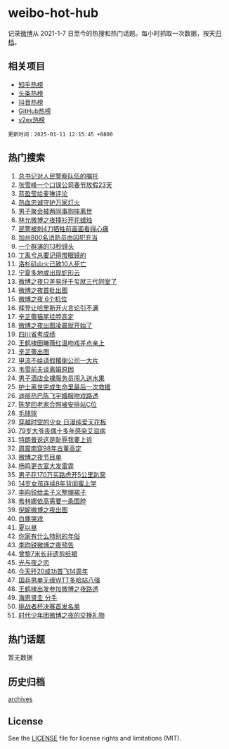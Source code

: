 # weibo-hot-hub

记录[微博](https://www.weibo.com)从 2021-1-7 日至今的热搜和热门话题。每小时抓取一次数据，按天[归档](archives)。

## 相关项目

- [知乎热榜](https://github.com/lonnyzhang423/zhihu-hot-hub)
- [头条热榜](https://github.com/lonnyzhang423/toutiao-hot-hub)
- [抖音热榜](https://github.com/lonnyzhang423/douyin-hot-hub)
- [GitHub热榜](https://github.com/lonnyzhang423/github-hot-hub)
- [v2ex热榜](https://github.com/lonnyzhang423/v2ex-hot-hub)


`更新时间：2025-01-11 12:15:45 +0800`

## 热门搜索

1. [总书记对人民警察队伍的嘱托](https://m.weibo.cn/search?containerid=100103type%3D1%26t%3D10%26q%3D%23%E6%80%BB%E4%B9%A6%E8%AE%B0%E5%AF%B9%E4%BA%BA%E6%B0%91%E8%AD%A6%E5%AF%9F%E9%98%9F%E4%BC%8D%E7%9A%84%E5%98%B1%E6%89%98%23&stream_entry_id=51&isnewpage=1&extparam=seat%3D1%26cate%3D10103%26q%3D%2523%25E6%2580%25BB%25E4%25B9%25A6%25E8%25AE%25B0%25E5%25AF%25B9%25E4%25BA%25BA%25E6%25B0%2591%25E8%25AD%25A6%25E5%25AF%259F%25E9%2598%259F%25E4%25BC%258D%25E7%259A%2584%25E5%2598%25B1%25E6%2589%2598%2523%26pos%3D0%26filter_type%3Drealtimehot%26stream_entry_id%3D51%26dgr%3D0%26c_type%3D51%26display_time%3D1736568944%26pre_seqid%3D1736568944698062875714)
1. [张雪峰一个口误公司春节放假23天](https://m.weibo.cn/search?containerid=100103type%3D1%26t%3D10%26q%3D%23%E5%BC%A0%E9%9B%AA%E5%B3%B0%E4%B8%80%E4%B8%AA%E5%8F%A3%E8%AF%AF%E5%85%AC%E5%8F%B8%E6%98%A5%E8%8A%82%E6%94%BE%E5%81%8723%E5%A4%A9%23&stream_entry_id=31&isnewpage=1&extparam=seat%3D1%26lcate%3D5001%26filter_type%3Drealtimehot%26dgr%3D0%26pos%3D0%26cate%3D5001%26q%3D%2523%25E5%25BC%25A0%25E9%259B%25AA%25E5%25B3%25B0%25E4%25B8%2580%25E4%25B8%25AA%25E5%258F%25A3%25E8%25AF%25AF%25E5%2585%25AC%25E5%258F%25B8%25E6%2598%25A5%25E8%258A%2582%25E6%2594%25BE%25E5%2581%258723%25E5%25A4%25A9%2523%26realpos%3D1%26flag%3D1%26stream_entry_id%3D31%26c_type%3D31%26band_rank%3D1%26display_time%3D1736568944%26pre_seqid%3D1736568944698062875714)
1. [蓝盈莹给麦琳评论](https://m.weibo.cn/search?containerid=100103type%3D1%26t%3D10%26q%3D%23%E8%93%9D%E7%9B%88%E8%8E%B9%E7%BB%99%E9%BA%A6%E7%90%B3%E8%AF%84%E8%AE%BA%23&stream_entry_id=31&isnewpage=1&extparam=seat%3D1%26lcate%3D5001%26filter_type%3Drealtimehot%26dgr%3D0%26pos%3D1%26cate%3D5001%26q%3D%2523%25E8%2593%259D%25E7%259B%2588%25E8%258E%25B9%25E7%25BB%2599%25E9%25BA%25A6%25E7%2590%25B3%25E8%25AF%2584%25E8%25AE%25BA%2523%26realpos%3D2%26flag%3D1%26stream_entry_id%3D31%26c_type%3D31%26band_rank%3D2%26display_time%3D1736568944%26pre_seqid%3D1736568944698062875714)
1. [热血忠诚守护万家灯火](https://m.weibo.cn/search?containerid=100103type%3D1%26t%3D10%26q%3D%23%E7%83%AD%E8%A1%80%E5%BF%A0%E8%AF%9A%E5%AE%88%E6%8A%A4%E4%B8%87%E5%AE%B6%E7%81%AF%E7%81%AB%23&stream_entry_id=31&isnewpage=1&extparam=seat%3D1%26lcate%3D5001%26filter_type%3Drealtimehot%26dgr%3D0%26pos%3D2%26cate%3D5001%26q%3D%2523%25E7%2583%25AD%25E8%25A1%2580%25E5%25BF%25A0%25E8%25AF%259A%25E5%25AE%2588%25E6%258A%25A4%25E4%25B8%2587%25E5%25AE%25B6%25E7%2581%25AF%25E7%2581%25AB%2523%26realpos%3D3%26flag%3D0%26stream_entry_id%3D31%26c_type%3D31%26band_rank%3D3%26display_time%3D1736568944%26pre_seqid%3D1736568944698062875714)
1. [男子聚会被两同事抱摔离世](https://m.weibo.cn/search?containerid=100103type%3D1%26t%3D10%26q%3D%23%E7%94%B7%E5%AD%90%E8%81%9A%E4%BC%9A%E8%A2%AB%E4%B8%A4%E5%90%8C%E4%BA%8B%E6%8A%B1%E6%91%94%E7%A6%BB%E4%B8%96%23&stream_entry_id=31&isnewpage=1&extparam=seat%3D1%26lcate%3D5001%26filter_type%3Drealtimehot%26dgr%3D0%26pos%3D3%26cate%3D5001%26q%3D%2523%25E7%2594%25B7%25E5%25AD%2590%25E8%2581%259A%25E4%25BC%259A%25E8%25A2%25AB%25E4%25B8%25A4%25E5%2590%258C%25E4%25BA%258B%25E6%258A%25B1%25E6%2591%2594%25E7%25A6%25BB%25E4%25B8%2596%2523%26realpos%3D4%26flag%3D2%26stream_entry_id%3D31%26c_type%3D31%26band_rank%3D4%26display_time%3D1736568944%26pre_seqid%3D1736568944698062875714)
1. [林允微博之夜撞衫开花蜡烛](https://m.weibo.cn/search?containerid=100103type%3D1%26t%3D10%26q%3D%23%E6%9E%97%E5%85%81%E5%BE%AE%E5%8D%9A%E4%B9%8B%E5%A4%9C%E6%92%9E%E8%A1%AB%E5%BC%80%E8%8A%B1%E8%9C%A1%E7%83%9B%23&stream_entry_id=31&isnewpage=1&extparam=seat%3D1%26lcate%3D5001%26filter_type%3Drealtimehot%26dgr%3D0%26pos%3D4%26cate%3D5001%26q%3D%2523%25E6%259E%2597%25E5%2585%2581%25E5%25BE%25AE%25E5%258D%259A%25E4%25B9%258B%25E5%25A4%259C%25E6%2592%259E%25E8%25A1%25AB%25E5%25BC%2580%25E8%258A%25B1%25E8%259C%25A1%25E7%2583%259B%2523%26realpos%3D5%26flag%3D1%26stream_entry_id%3D31%26c_type%3D31%26band_rank%3D5%26display_time%3D1736568944%26pre_seqid%3D1736568944698062875714)
1. [民警被刺4刀牺牲前画面看得心痛](https://m.weibo.cn/search?containerid=100103type%3D1%26t%3D10%26q%3D%23%E6%B0%91%E8%AD%A6%E8%A2%AB%E5%88%BA4%E5%88%80%E7%89%BA%E7%89%B2%E5%89%8D%E7%94%BB%E9%9D%A2%E7%9C%8B%E5%BE%97%E5%BF%83%E7%97%9B%23&stream_entry_id=31&isnewpage=1&extparam=seat%3D1%26lcate%3D5001%26filter_type%3Drealtimehot%26dgr%3D0%26pos%3D5%26cate%3D5001%26q%3D%2523%25E6%25B0%2591%25E8%25AD%25A6%25E8%25A2%25AB%25E5%2588%25BA4%25E5%2588%2580%25E7%2589%25BA%25E7%2589%25B2%25E5%2589%258D%25E7%2594%25BB%25E9%259D%25A2%25E7%259C%258B%25E5%25BE%2597%25E5%25BF%2583%25E7%2597%259B%2523%26realpos%3D6%26flag%3D1%26stream_entry_id%3D31%26c_type%3D31%26band_rank%3D6%26display_time%3D1736568944%26pre_seqid%3D1736568944698062875714)
1. [加州800名消防员由囚犯充当](https://m.weibo.cn/search?containerid=100103type%3D1%26t%3D10%26q%3D%23%E5%8A%A0%E5%B7%9E800%E5%90%8D%E6%B6%88%E9%98%B2%E5%91%98%E7%94%B1%E5%9B%9A%E7%8A%AF%E5%85%85%E5%BD%93%23&stream_entry_id=31&isnewpage=1&extparam=seat%3D1%26lcate%3D5001%26filter_type%3Drealtimehot%26dgr%3D0%26pos%3D6%26cate%3D5001%26q%3D%2523%25E5%258A%25A0%25E5%25B7%259E800%25E5%2590%258D%25E6%25B6%2588%25E9%2598%25B2%25E5%2591%2598%25E7%2594%25B1%25E5%259B%259A%25E7%258A%25AF%25E5%2585%2585%25E5%25BD%2593%2523%26realpos%3D7%26flag%3D0%26stream_entry_id%3D31%26c_type%3D31%26band_rank%3D7%26display_time%3D1736568944%26pre_seqid%3D1736568944698062875714)
1. [一个群演的13秒镜头](https://m.weibo.cn/search?containerid=100103type%3D1%26t%3D10%26q%3D%E4%B8%80%E4%B8%AA%E7%BE%A4%E6%BC%94%E7%9A%8413%E7%A7%92%E9%95%9C%E5%A4%B4&stream_entry_id=31&isnewpage=1&extparam=seat%3D1%26lcate%3D5001%26filter_type%3Drealtimehot%26dgr%3D0%26pos%3D7%26cate%3D5001%26q%3D%25E4%25B8%2580%25E4%25B8%25AA%25E7%25BE%25A4%25E6%25BC%2594%25E7%259A%258413%25E7%25A7%2592%25E9%2595%259C%25E5%25A4%25B4%26realpos%3D8%26flag%3D1%26stream_entry_id%3D31%26c_type%3D31%26band_rank%3D8%26display_time%3D1736568944%26pre_seqid%3D1736568944698062875714)
1. [丁禹兮总要记得带眼镜的](https://m.weibo.cn/search?containerid=100103type%3D1%26t%3D10%26q%3D%23%E4%B8%81%E7%A6%B9%E5%85%AE%E6%80%BB%E8%A6%81%E8%AE%B0%E5%BE%97%E5%B8%A6%E7%9C%BC%E9%95%9C%E7%9A%84%23&stream_entry_id=31&isnewpage=1&extparam=seat%3D1%26lcate%3D5001%26filter_type%3Drealtimehot%26dgr%3D0%26pos%3D8%26cate%3D5001%26q%3D%2523%25E4%25B8%2581%25E7%25A6%25B9%25E5%2585%25AE%25E6%2580%25BB%25E8%25A6%2581%25E8%25AE%25B0%25E5%25BE%2597%25E5%25B8%25A6%25E7%259C%25BC%25E9%2595%259C%25E7%259A%2584%2523%26realpos%3D9%26flag%3D0%26stream_entry_id%3D31%26c_type%3D31%26band_rank%3D9%26display_time%3D1736568944%26pre_seqid%3D1736568944698062875714)
1. [洛杉矶山火已致10人死亡](https://m.weibo.cn/search?containerid=100103type%3D1%26t%3D10%26q%3D%23%E6%B4%9B%E6%9D%89%E7%9F%B6%E5%B1%B1%E7%81%AB%E5%B7%B2%E8%87%B410%E4%BA%BA%E6%AD%BB%E4%BA%A1%23&stream_entry_id=31&isnewpage=1&extparam=seat%3D1%26lcate%3D5001%26filter_type%3Drealtimehot%26dgr%3D0%26pos%3D9%26cate%3D5001%26q%3D%2523%25E6%25B4%259B%25E6%259D%2589%25E7%259F%25B6%25E5%25B1%25B1%25E7%2581%25AB%25E5%25B7%25B2%25E8%2587%25B410%25E4%25BA%25BA%25E6%25AD%25BB%25E4%25BA%25A1%2523%26realpos%3D10%26flag%3D1%26stream_entry_id%3D31%26c_type%3D31%26band_rank%3D10%26display_time%3D1736568944%26pre_seqid%3D1736568944698062875714)
1. [宁夏多地或出现蛇形云](https://m.weibo.cn/search?containerid=100103type%3D1%26t%3D10%26q%3D%23%E5%AE%81%E5%A4%8F%E5%A4%9A%E5%9C%B0%E6%88%96%E5%87%BA%E7%8E%B0%E8%9B%87%E5%BD%A2%E4%BA%91%23&stream_entry_id=31&isnewpage=1&extparam=seat%3D1%26lcate%3D5001%26filter_type%3Drealtimehot%26dgr%3D0%26pos%3D10%26cate%3D5001%26q%3D%2523%25E5%25AE%2581%25E5%25A4%258F%25E5%25A4%259A%25E5%259C%25B0%25E6%2588%2596%25E5%2587%25BA%25E7%258E%25B0%25E8%259B%2587%25E5%25BD%25A2%25E4%25BA%2591%2523%26realpos%3D11%26flag%3D0%26stream_entry_id%3D31%26c_type%3D31%26band_rank%3D11%26display_time%3D1736568944%26pre_seqid%3D1736568944698062875714)
1. [微博之夜只差易烊千玺就三代同堂了](https://m.weibo.cn/search?containerid=100103type%3D1%26t%3D10%26q%3D%23%E5%BE%AE%E5%8D%9A%E4%B9%8B%E5%A4%9C%E5%8F%AA%E5%B7%AE%E6%98%93%E7%83%8A%E5%8D%83%E7%8E%BA%E5%B0%B1%E4%B8%89%E4%BB%A3%E5%90%8C%E5%A0%82%E4%BA%86%23&stream_entry_id=31&isnewpage=1&extparam=seat%3D1%26lcate%3D5001%26filter_type%3Drealtimehot%26dgr%3D0%26pos%3D11%26cate%3D5001%26q%3D%2523%25E5%25BE%25AE%25E5%258D%259A%25E4%25B9%258B%25E5%25A4%259C%25E5%258F%25AA%25E5%25B7%25AE%25E6%2598%2593%25E7%2583%258A%25E5%258D%2583%25E7%258E%25BA%25E5%25B0%25B1%25E4%25B8%2589%25E4%25BB%25A3%25E5%2590%258C%25E5%25A0%2582%25E4%25BA%2586%2523%26realpos%3D12%26flag%3D0%26stream_entry_id%3D31%26c_type%3D31%26band_rank%3D12%26display_time%3D1736568944%26pre_seqid%3D1736568944698062875714)
1. [微博之夜首批出图](https://m.weibo.cn/search?containerid=100103type%3D1%26t%3D10%26q%3D%23%E5%BE%AE%E5%8D%9A%E4%B9%8B%E5%A4%9C%E9%A6%96%E6%89%B9%E5%87%BA%E5%9B%BE%23&stream_entry_id=31&isnewpage=1&extparam=seat%3D1%26lcate%3D5001%26filter_type%3Drealtimehot%26dgr%3D0%26pos%3D12%26cate%3D5001%26q%3D%2523%25E5%25BE%25AE%25E5%258D%259A%25E4%25B9%258B%25E5%25A4%259C%25E9%25A6%2596%25E6%2589%25B9%25E5%2587%25BA%25E5%259B%25BE%2523%26realpos%3D13%26flag%3D1%26stream_entry_id%3D31%26c_type%3D31%26band_rank%3D13%26display_time%3D1736568944%26pre_seqid%3D1736568944698062875714)
1. [微博之夜 6个机位](https://m.weibo.cn/search?containerid=100103type%3D1%26t%3D10%26q%3D%E5%BE%AE%E5%8D%9A%E4%B9%8B%E5%A4%9C+6%E4%B8%AA%E6%9C%BA%E4%BD%8D&stream_entry_id=31&isnewpage=1&extparam=seat%3D1%26lcate%3D5001%26filter_type%3Drealtimehot%26dgr%3D0%26pos%3D13%26cate%3D5001%26q%3D%25E5%25BE%25AE%25E5%258D%259A%25E4%25B9%258B%25E5%25A4%259C%25206%25E4%25B8%25AA%25E6%259C%25BA%25E4%25BD%258D%26realpos%3D14%26flag%3D1%26stream_entry_id%3D31%26c_type%3D31%26band_rank%3D14%26display_time%3D1736568944%26pre_seqid%3D1736568944698062875714)
1. [拜登让哈里斯开火言论引不满](https://m.weibo.cn/search?containerid=100103type%3D1%26t%3D10%26q%3D%23%E6%8B%9C%E7%99%BB%E8%AE%A9%E5%93%88%E9%87%8C%E6%96%AF%E5%BC%80%E7%81%AB%E8%A8%80%E8%AE%BA%E5%BC%95%E4%B8%8D%E6%BB%A1%23&stream_entry_id=31&isnewpage=1&extparam=seat%3D1%26lcate%3D5001%26filter_type%3Drealtimehot%26dgr%3D0%26pos%3D14%26cate%3D5001%26q%3D%2523%25E6%258B%259C%25E7%2599%25BB%25E8%25AE%25A9%25E5%2593%2588%25E9%2587%258C%25E6%2596%25AF%25E5%25BC%2580%25E7%2581%25AB%25E8%25A8%2580%25E8%25AE%25BA%25E5%25BC%2595%25E4%25B8%258D%25E6%25BB%25A1%2523%26realpos%3D15%26flag%3D1%26stream_entry_id%3D31%26c_type%3D31%26band_rank%3D15%26display_time%3D1736568944%26pre_seqid%3D1736568944698062875714)
1. [辛芷蕾猫尾挂脖高定](https://m.weibo.cn/search?containerid=100103type%3D1%26t%3D10%26q%3D%23%E8%BE%9B%E8%8A%B7%E8%95%BE%E7%8C%AB%E5%B0%BE%E6%8C%82%E8%84%96%E9%AB%98%E5%AE%9A%23&stream_entry_id=31&isnewpage=1&extparam=seat%3D1%26lcate%3D5001%26filter_type%3Drealtimehot%26dgr%3D0%26pos%3D15%26cate%3D5001%26q%3D%2523%25E8%25BE%259B%25E8%258A%25B7%25E8%2595%25BE%25E7%258C%25AB%25E5%25B0%25BE%25E6%258C%2582%25E8%2584%2596%25E9%25AB%2598%25E5%25AE%259A%2523%26realpos%3D16%26flag%3D1%26stream_entry_id%3D31%26c_type%3D31%26band_rank%3D16%26display_time%3D1736568944%26pre_seqid%3D1736568944698062875714)
1. [微博之夜出图凌晨就开始了](https://m.weibo.cn/search?containerid=100103type%3D1%26t%3D10%26q%3D%23%E5%BE%AE%E5%8D%9A%E4%B9%8B%E5%A4%9C%E5%87%BA%E5%9B%BE%E5%87%8C%E6%99%A8%E5%B0%B1%E5%BC%80%E5%A7%8B%E4%BA%86%23&stream_entry_id=31&isnewpage=1&extparam=seat%3D1%26lcate%3D5001%26filter_type%3Drealtimehot%26dgr%3D0%26pos%3D16%26cate%3D5001%26q%3D%2523%25E5%25BE%25AE%25E5%258D%259A%25E4%25B9%258B%25E5%25A4%259C%25E5%2587%25BA%25E5%259B%25BE%25E5%2587%258C%25E6%2599%25A8%25E5%25B0%25B1%25E5%25BC%2580%25E5%25A7%258B%25E4%25BA%2586%2523%26realpos%3D17%26flag%3D0%26stream_entry_id%3D31%26c_type%3D31%26band_rank%3D17%26display_time%3D1736568944%26pre_seqid%3D1736568944698062875714)
1. [四川省考成绩](https://m.weibo.cn/search?containerid=100103type%3D1%26t%3D10%26q%3D%23%E5%9B%9B%E5%B7%9D%E7%9C%81%E8%80%83%E6%88%90%E7%BB%A9%23&stream_entry_id=31&isnewpage=1&extparam=seat%3D1%26lcate%3D5001%26filter_type%3Drealtimehot%26dgr%3D0%26pos%3D17%26cate%3D5001%26q%3D%2523%25E5%259B%259B%25E5%25B7%259D%25E7%259C%2581%25E8%2580%2583%25E6%2588%2590%25E7%25BB%25A9%2523%26realpos%3D18%26flag%3D0%26stream_entry_id%3D31%26c_type%3D31%26band_rank%3D18%26display_time%3D1736568944%26pre_seqid%3D1736568944698062875714)
1. [王鹤棣田曦薇红温吻戏差点亲上](https://m.weibo.cn/search?containerid=100103type%3D1%26t%3D10%26q%3D%E7%8E%8B%E9%B9%A4%E6%A3%A3%E7%94%B0%E6%9B%A6%E8%96%87%E7%BA%A2%E6%B8%A9%E5%90%BB%E6%88%8F%E5%B7%AE%E7%82%B9%E4%BA%B2%E4%B8%8A&stream_entry_id=31&isnewpage=1&extparam=seat%3D1%26lcate%3D5001%26filter_type%3Drealtimehot%26dgr%3D0%26pos%3D18%26cate%3D5001%26q%3D%25E7%258E%258B%25E9%25B9%25A4%25E6%25A3%25A3%25E7%2594%25B0%25E6%259B%25A6%25E8%2596%2587%25E7%25BA%25A2%25E6%25B8%25A9%25E5%2590%25BB%25E6%2588%258F%25E5%25B7%25AE%25E7%2582%25B9%25E4%25BA%25B2%25E4%25B8%258A%26realpos%3D19%26flag%3D1%26stream_entry_id%3D31%26c_type%3D31%26band_rank%3D19%26display_time%3D1736568944%26pre_seqid%3D1736568944698062875714)
1. [辛芷蕾出图](https://m.weibo.cn/search?containerid=100103type%3D1%26t%3D10%26q%3D%23%E8%BE%9B%E8%8A%B7%E8%95%BE%E5%87%BA%E5%9B%BE%23&stream_entry_id=31&isnewpage=1&extparam=seat%3D1%26lcate%3D5001%26filter_type%3Drealtimehot%26dgr%3D0%26pos%3D19%26cate%3D5001%26q%3D%2523%25E8%25BE%259B%25E8%258A%25B7%25E8%2595%25BE%25E5%2587%25BA%25E5%259B%25BE%2523%26realpos%3D20%26flag%3D1%26stream_entry_id%3D31%26c_type%3D31%26band_rank%3D20%26display_time%3D1736568944%26pre_seqid%3D1736568944698062875714)
1. [甲流不给请假撂倒公司一大片](https://m.weibo.cn/search?containerid=100103type%3D1%26t%3D10%26q%3D%23%E7%94%B2%E6%B5%81%E4%B8%8D%E7%BB%99%E8%AF%B7%E5%81%87%E6%92%82%E5%80%92%E5%85%AC%E5%8F%B8%E4%B8%80%E5%A4%A7%E7%89%87%23&stream_entry_id=31&isnewpage=1&extparam=seat%3D1%26lcate%3D5001%26filter_type%3Drealtimehot%26dgr%3D0%26pos%3D20%26cate%3D5001%26q%3D%2523%25E7%2594%25B2%25E6%25B5%2581%25E4%25B8%258D%25E7%25BB%2599%25E8%25AF%25B7%25E5%2581%2587%25E6%2592%2582%25E5%2580%2592%25E5%2585%25AC%25E5%258F%25B8%25E4%25B8%2580%25E5%25A4%25A7%25E7%2589%2587%2523%26realpos%3D21%26flag%3D1%26stream_entry_id%3D31%26c_type%3D31%26band_rank%3D21%26display_time%3D1736568944%26pre_seqid%3D1736568944698062875714)
1. [韦雪前夫谈离婚原因](https://m.weibo.cn/search?containerid=100103type%3D1%26t%3D10%26q%3D%23%E9%9F%A6%E9%9B%AA%E5%89%8D%E5%A4%AB%E8%B0%88%E7%A6%BB%E5%A9%9A%E5%8E%9F%E5%9B%A0%23&stream_entry_id=31&isnewpage=1&extparam=seat%3D1%26lcate%3D5001%26filter_type%3Drealtimehot%26dgr%3D0%26pos%3D21%26cate%3D5001%26q%3D%2523%25E9%259F%25A6%25E9%259B%25AA%25E5%2589%258D%25E5%25A4%25AB%25E8%25B0%2588%25E7%25A6%25BB%25E5%25A9%259A%25E5%258E%259F%25E5%259B%25A0%2523%26realpos%3D22%26flag%3D1%26stream_entry_id%3D31%26c_type%3D31%26band_rank%3D22%26display_time%3D1736568944%26pre_seqid%3D1736568944698062875714)
1. [男子酒店全裸服务员闯入送水果](https://m.weibo.cn/search?containerid=100103type%3D1%26t%3D10%26q%3D%23%E7%94%B7%E5%AD%90%E9%85%92%E5%BA%97%E5%85%A8%E8%A3%B8%E6%9C%8D%E5%8A%A1%E5%91%98%E9%97%AF%E5%85%A5%E9%80%81%E6%B0%B4%E6%9E%9C%23&stream_entry_id=31&isnewpage=1&extparam=seat%3D1%26lcate%3D5001%26filter_type%3Drealtimehot%26dgr%3D0%26pos%3D22%26cate%3D5001%26q%3D%2523%25E7%2594%25B7%25E5%25AD%2590%25E9%2585%2592%25E5%25BA%2597%25E5%2585%25A8%25E8%25A3%25B8%25E6%259C%258D%25E5%258A%25A1%25E5%2591%2598%25E9%2597%25AF%25E5%2585%25A5%25E9%2580%2581%25E6%25B0%25B4%25E6%259E%259C%2523%26realpos%3D23%26flag%3D0%26stream_entry_id%3D31%26c_type%3D31%26band_rank%3D23%26display_time%3D1736568944%26pre_seqid%3D1736568944698062875714)
1. [护士离世完成生命里最后一次救援](https://m.weibo.cn/search?containerid=100103type%3D1%26t%3D10%26q%3D%23%E6%8A%A4%E5%A3%AB%E7%A6%BB%E4%B8%96%E5%AE%8C%E6%88%90%E7%94%9F%E5%91%BD%E9%87%8C%E6%9C%80%E5%90%8E%E4%B8%80%E6%AC%A1%E6%95%91%E6%8F%B4%23&stream_entry_id=31&isnewpage=1&extparam=seat%3D1%26lcate%3D5001%26filter_type%3Drealtimehot%26dgr%3D0%26pos%3D23%26cate%3D5001%26q%3D%2523%25E6%258A%25A4%25E5%25A3%25AB%25E7%25A6%25BB%25E4%25B8%2596%25E5%25AE%258C%25E6%2588%2590%25E7%2594%259F%25E5%2591%25BD%25E9%2587%258C%25E6%259C%2580%25E5%2590%258E%25E4%25B8%2580%25E6%25AC%25A1%25E6%2595%2591%25E6%258F%25B4%2523%26realpos%3D24%26flag%3D1%26stream_entry_id%3D31%26c_type%3D31%26band_rank%3D24%26display_time%3D1736568944%26pre_seqid%3D1736568944698062875714)
1. [迪丽热巴陈飞宇婚服吻戏路透](https://m.weibo.cn/search?containerid=100103type%3D1%26t%3D10%26q%3D%23%E8%BF%AA%E4%B8%BD%E7%83%AD%E5%B7%B4%E9%99%88%E9%A3%9E%E5%AE%87%E5%A9%9A%E6%9C%8D%E5%90%BB%E6%88%8F%E8%B7%AF%E9%80%8F%23&stream_entry_id=31&isnewpage=1&extparam=seat%3D1%26lcate%3D5001%26filter_type%3Drealtimehot%26dgr%3D0%26pos%3D24%26cate%3D5001%26q%3D%2523%25E8%25BF%25AA%25E4%25B8%25BD%25E7%2583%25AD%25E5%25B7%25B4%25E9%2599%2588%25E9%25A3%259E%25E5%25AE%2587%25E5%25A9%259A%25E6%259C%258D%25E5%2590%25BB%25E6%2588%258F%25E8%25B7%25AF%25E9%2580%258F%2523%26realpos%3D25%26flag%3D0%26stream_entry_id%3D31%26c_type%3D31%26band_rank%3D25%26display_time%3D1736568944%26pre_seqid%3D1736568944698062875714)
1. [陈梦回老家合照被安排站C位](https://m.weibo.cn/search?containerid=100103type%3D1%26t%3D10%26q%3D%23%E9%99%88%E6%A2%A6%E5%9B%9E%E8%80%81%E5%AE%B6%E5%90%88%E7%85%A7%E8%A2%AB%E5%AE%89%E6%8E%92%E7%AB%99C%E4%BD%8D%23&stream_entry_id=31&isnewpage=1&extparam=seat%3D1%26lcate%3D5001%26filter_type%3Drealtimehot%26dgr%3D0%26pos%3D25%26cate%3D5001%26q%3D%2523%25E9%2599%2588%25E6%25A2%25A6%25E5%259B%259E%25E8%2580%2581%25E5%25AE%25B6%25E5%2590%2588%25E7%2585%25A7%25E8%25A2%25AB%25E5%25AE%2589%25E6%258E%2592%25E7%25AB%2599C%25E4%25BD%258D%2523%26realpos%3D26%26flag%3D1%26stream_entry_id%3D31%26c_type%3D31%26band_rank%3D26%26display_time%3D1736568944%26pre_seqid%3D1736568944698062875714)
1. [毛球球](https://m.weibo.cn/search?containerid=100103type%3D1%26t%3D10%26q%3D%E6%AF%9B%E7%90%83%E7%90%83&stream_entry_id=31&isnewpage=1&extparam=seat%3D1%26lcate%3D5001%26filter_type%3Drealtimehot%26dgr%3D0%26pos%3D26%26cate%3D5001%26q%3D%25E6%25AF%259B%25E7%2590%2583%25E7%2590%2583%26realpos%3D27%26flag%3D1%26stream_entry_id%3D31%26c_type%3D31%26band_rank%3D27%26display_time%3D1736568944%26pre_seqid%3D1736568944698062875714)
1. [穿越时空的少女 日漫纯爱天花板](https://m.weibo.cn/search?containerid=100103type%3D1%26t%3D10%26q%3D%E7%A9%BF%E8%B6%8A%E6%97%B6%E7%A9%BA%E7%9A%84%E5%B0%91%E5%A5%B3+%E6%97%A5%E6%BC%AB%E7%BA%AF%E7%88%B1%E5%A4%A9%E8%8A%B1%E6%9D%BF&stream_entry_id=31&isnewpage=1&extparam=seat%3D1%26lcate%3D5001%26filter_type%3Drealtimehot%26dgr%3D0%26pos%3D27%26cate%3D5001%26q%3D%25E7%25A9%25BF%25E8%25B6%258A%25E6%2597%25B6%25E7%25A9%25BA%25E7%259A%2584%25E5%25B0%2591%25E5%25A5%25B3%2520%25E6%2597%25A5%25E6%25BC%25AB%25E7%25BA%25AF%25E7%2588%25B1%25E5%25A4%25A9%25E8%258A%25B1%25E6%259D%25BF%26realpos%3D28%26flag%3D1%26stream_entry_id%3D31%26c_type%3D31%26band_rank%3D28%26display_time%3D1736568944%26pre_seqid%3D1736568944698062875714)
1. [79岁大爷丧偶十多年感染艾滋病](https://m.weibo.cn/search?containerid=100103type%3D1%26t%3D10%26q%3D%2379%E5%B2%81%E5%A4%A7%E7%88%B7%E4%B8%A7%E5%81%B6%E5%8D%81%E5%A4%9A%E5%B9%B4%E6%84%9F%E6%9F%93%E8%89%BE%E6%BB%8B%E7%97%85%23&stream_entry_id=31&isnewpage=1&extparam=seat%3D1%26lcate%3D5001%26filter_type%3Drealtimehot%26dgr%3D0%26pos%3D28%26cate%3D5001%26q%3D%252379%25E5%25B2%2581%25E5%25A4%25A7%25E7%2588%25B7%25E4%25B8%25A7%25E5%2581%25B6%25E5%258D%2581%25E5%25A4%259A%25E5%25B9%25B4%25E6%2584%259F%25E6%259F%2593%25E8%2589%25BE%25E6%25BB%258B%25E7%2597%2585%2523%26realpos%3D29%26flag%3D0%26stream_entry_id%3D31%26c_type%3D31%26band_rank%3D29%26display_time%3D1736568944%26pre_seqid%3D1736568944698062875714)
1. [特朗普说这是耻辱我要上诉](https://m.weibo.cn/search?containerid=100103type%3D1%26t%3D10%26q%3D%23%E7%89%B9%E6%9C%97%E6%99%AE%E8%AF%B4%E8%BF%99%E6%98%AF%E8%80%BB%E8%BE%B1%E6%88%91%E8%A6%81%E4%B8%8A%E8%AF%89%23&stream_entry_id=31&isnewpage=1&extparam=seat%3D1%26lcate%3D5001%26filter_type%3Drealtimehot%26dgr%3D0%26pos%3D29%26cate%3D5001%26q%3D%2523%25E7%2589%25B9%25E6%259C%2597%25E6%2599%25AE%25E8%25AF%25B4%25E8%25BF%2599%25E6%2598%25AF%25E8%2580%25BB%25E8%25BE%25B1%25E6%2588%2591%25E8%25A6%2581%25E4%25B8%258A%25E8%25AF%2589%2523%26realpos%3D30%26flag%3D0%26stream_entry_id%3D31%26c_type%3D31%26band_rank%3D30%26display_time%3D1736568944%26pre_seqid%3D1736568944698062875714)
1. [周震南穿98年古董高定](https://m.weibo.cn/search?containerid=100103type%3D1%26t%3D10%26q%3D%23%E5%91%A8%E9%9C%87%E5%8D%97%E7%A9%BF98%E5%B9%B4%E5%8F%A4%E8%91%A3%E9%AB%98%E5%AE%9A%23&stream_entry_id=31&isnewpage=1&extparam=seat%3D1%26lcate%3D5001%26filter_type%3Drealtimehot%26dgr%3D0%26pos%3D30%26cate%3D5001%26q%3D%2523%25E5%2591%25A8%25E9%259C%2587%25E5%258D%2597%25E7%25A9%25BF98%25E5%25B9%25B4%25E5%258F%25A4%25E8%2591%25A3%25E9%25AB%2598%25E5%25AE%259A%2523%26realpos%3D31%26flag%3D1%26stream_entry_id%3D31%26c_type%3D31%26band_rank%3D31%26display_time%3D1736568944%26pre_seqid%3D1736568944698062875714)
1. [微博之夜节目单](https://m.weibo.cn/search?containerid=100103type%3D1%26t%3D10%26q%3D%23%E5%BE%AE%E5%8D%9A%E4%B9%8B%E5%A4%9C%E8%8A%82%E7%9B%AE%E5%8D%95%23&stream_entry_id=31&isnewpage=1&extparam=seat%3D1%26lcate%3D5001%26filter_type%3Drealtimehot%26dgr%3D0%26pos%3D31%26cate%3D5001%26q%3D%2523%25E5%25BE%25AE%25E5%258D%259A%25E4%25B9%258B%25E5%25A4%259C%25E8%258A%2582%25E7%259B%25AE%25E5%258D%2595%2523%26realpos%3D32%26flag%3D0%26stream_entry_id%3D31%26c_type%3D31%26band_rank%3D32%26display_time%3D1736568944%26pre_seqid%3D1736568944698062875714)
1. [杨鸣更衣室大发雷霆](https://m.weibo.cn/search?containerid=100103type%3D1%26t%3D10%26q%3D%23%E6%9D%A8%E9%B8%A3%E6%9B%B4%E8%A1%A3%E5%AE%A4%E5%A4%A7%E5%8F%91%E9%9B%B7%E9%9C%86%23&stream_entry_id=31&isnewpage=1&extparam=seat%3D1%26lcate%3D5001%26filter_type%3Drealtimehot%26dgr%3D0%26pos%3D32%26cate%3D5001%26q%3D%2523%25E6%259D%25A8%25E9%25B8%25A3%25E6%259B%25B4%25E8%25A1%25A3%25E5%25AE%25A4%25E5%25A4%25A7%25E5%258F%2591%25E9%259B%25B7%25E9%259C%2586%2523%26realpos%3D33%26flag%3D0%26stream_entry_id%3D31%26c_type%3D31%26band_rank%3D33%26display_time%3D1736568944%26pre_seqid%3D1736568944698062875714)
1. [男子花170万买路虎开5公里趴窝](https://m.weibo.cn/search?containerid=100103type%3D1%26t%3D10%26q%3D%23%E7%94%B7%E5%AD%90%E8%8A%B1170%E4%B8%87%E4%B9%B0%E8%B7%AF%E8%99%8E%E5%BC%805%E5%85%AC%E9%87%8C%E8%B6%B4%E7%AA%9D%23&stream_entry_id=31&isnewpage=1&extparam=seat%3D1%26lcate%3D5001%26filter_type%3Drealtimehot%26dgr%3D0%26pos%3D33%26cate%3D5001%26q%3D%2523%25E7%2594%25B7%25E5%25AD%2590%25E8%258A%25B1170%25E4%25B8%2587%25E4%25B9%25B0%25E8%25B7%25AF%25E8%2599%258E%25E5%25BC%25805%25E5%2585%25AC%25E9%2587%258C%25E8%25B6%25B4%25E7%25AA%259D%2523%26realpos%3D34%26flag%3D1%26stream_entry_id%3D31%26c_type%3D31%26band_rank%3D34%26display_time%3D1736568944%26pre_seqid%3D1736568944698062875714)
1. [14岁女孩连续8年背闺蜜上学](https://m.weibo.cn/search?containerid=100103type%3D1%26t%3D10%26q%3D%2314%E5%B2%81%E5%A5%B3%E5%AD%A9%E8%BF%9E%E7%BB%AD8%E5%B9%B4%E8%83%8C%E9%97%BA%E8%9C%9C%E4%B8%8A%E5%AD%A6%23&stream_entry_id=31&isnewpage=1&extparam=seat%3D1%26lcate%3D5001%26filter_type%3Drealtimehot%26dgr%3D0%26pos%3D34%26cate%3D5001%26q%3D%252314%25E5%25B2%2581%25E5%25A5%25B3%25E5%25AD%25A9%25E8%25BF%259E%25E7%25BB%25AD8%25E5%25B9%25B4%25E8%2583%258C%25E9%2597%25BA%25E8%259C%259C%25E4%25B8%258A%25E5%25AD%25A6%2523%26realpos%3D35%26flag%3D32768%26stream_entry_id%3D31%26c_type%3D31%26band_rank%3D35%26display_time%3D1736568944%26pre_seqid%3D1736568944698062875714)
1. [李昀锐给孟子义整理裙子](https://m.weibo.cn/search?containerid=100103type%3D1%26t%3D10%26q%3D%23%E6%9D%8E%E6%98%80%E9%94%90%E7%BB%99%E5%AD%9F%E5%AD%90%E4%B9%89%E6%95%B4%E7%90%86%E8%A3%99%E5%AD%90%23&stream_entry_id=31&isnewpage=1&extparam=seat%3D1%26lcate%3D5001%26filter_type%3Drealtimehot%26dgr%3D0%26pos%3D35%26cate%3D5001%26q%3D%2523%25E6%259D%258E%25E6%2598%2580%25E9%2594%2590%25E7%25BB%2599%25E5%25AD%259F%25E5%25AD%2590%25E4%25B9%2589%25E6%2595%25B4%25E7%2590%2586%25E8%25A3%2599%25E5%25AD%2590%2523%26realpos%3D36%26flag%3D0%26stream_entry_id%3D31%26c_type%3D31%26band_rank%3D36%26display_time%3D1736568944%26pre_seqid%3D1736568944698062875714)
1. [希林娜依高需要一条围脖](https://m.weibo.cn/search?containerid=100103type%3D1%26t%3D10%26q%3D%23%E5%B8%8C%E6%9E%97%E5%A8%9C%E4%BE%9D%E9%AB%98%E9%9C%80%E8%A6%81%E4%B8%80%E6%9D%A1%E5%9B%B4%E8%84%96%23&stream_entry_id=31&isnewpage=1&extparam=seat%3D1%26lcate%3D5001%26filter_type%3Drealtimehot%26dgr%3D0%26pos%3D36%26cate%3D5001%26q%3D%2523%25E5%25B8%258C%25E6%259E%2597%25E5%25A8%259C%25E4%25BE%259D%25E9%25AB%2598%25E9%259C%2580%25E8%25A6%2581%25E4%25B8%2580%25E6%259D%25A1%25E5%259B%25B4%25E8%2584%2596%2523%26realpos%3D37%26flag%3D1%26stream_entry_id%3D31%26c_type%3D31%26band_rank%3D37%26display_time%3D1736568944%26pre_seqid%3D1736568944698062875714)
1. [倪妮微博之夜出图](https://m.weibo.cn/search?containerid=100103type%3D1%26t%3D10%26q%3D%23%E5%80%AA%E5%A6%AE%E5%BE%AE%E5%8D%9A%E4%B9%8B%E5%A4%9C%E5%87%BA%E5%9B%BE%23&stream_entry_id=31&isnewpage=1&extparam=seat%3D1%26lcate%3D5001%26filter_type%3Drealtimehot%26dgr%3D0%26pos%3D37%26cate%3D5001%26q%3D%2523%25E5%2580%25AA%25E5%25A6%25AE%25E5%25BE%25AE%25E5%258D%259A%25E4%25B9%258B%25E5%25A4%259C%25E5%2587%25BA%25E5%259B%25BE%2523%26realpos%3D38%26flag%3D1%26stream_entry_id%3D31%26c_type%3D31%26band_rank%3D38%26display_time%3D1736568944%26pre_seqid%3D1736568944698062875714)
1. [白鹿哭戏](https://m.weibo.cn/search?containerid=100103type%3D1%26t%3D10%26q%3D%E7%99%BD%E9%B9%BF%E5%93%AD%E6%88%8F&stream_entry_id=31&isnewpage=1&extparam=seat%3D1%26lcate%3D5001%26filter_type%3Drealtimehot%26dgr%3D0%26pos%3D38%26cate%3D5001%26q%3D%25E7%2599%25BD%25E9%25B9%25BF%25E5%2593%25AD%25E6%2588%258F%26realpos%3D39%26flag%3D0%26stream_entry_id%3D31%26c_type%3D31%26band_rank%3D39%26display_time%3D1736568944%26pre_seqid%3D1736568944698062875714)
1. [夏以昼](https://m.weibo.cn/search?containerid=100103type%3D1%26t%3D10%26q%3D%E5%A4%8F%E4%BB%A5%E6%98%BC&stream_entry_id=31&isnewpage=1&extparam=seat%3D1%26lcate%3D5001%26filter_type%3Drealtimehot%26dgr%3D0%26pos%3D39%26cate%3D5001%26q%3D%25E5%25A4%258F%25E4%25BB%25A5%25E6%2598%25BC%26realpos%3D40%26flag%3D0%26stream_entry_id%3D31%26c_type%3D31%26band_rank%3D40%26display_time%3D1736568944%26pre_seqid%3D1736568944698062875714)
1. [你家有什么特别的年俗](https://m.weibo.cn/search?containerid=100103type%3D1%26t%3D10%26q%3D%23%E4%BD%A0%E5%AE%B6%E6%9C%89%E4%BB%80%E4%B9%88%E7%89%B9%E5%88%AB%E7%9A%84%E5%B9%B4%E4%BF%97%23&stream_entry_id=31&isnewpage=1&extparam=seat%3D1%26lcate%3D5001%26filter_type%3Drealtimehot%26c_type%3D31%26pos%3D40%26realpos%3D41%26cate%3D5001%26q%3D%2523%25E4%25BD%25A0%25E5%25AE%25B6%25E6%259C%2589%25E4%25BB%2580%25E4%25B9%2588%25E7%2589%25B9%25E5%2588%25AB%25E7%259A%2584%25E5%25B9%25B4%25E4%25BF%2597%2523%26stream_entry_id%3D31%26flag%3D1%26adid%3D272220%26dgr%3D0%26band_rank%3D41%26display_time%3D1736568944%26pre_seqid%3D1736568944698062875714)
1. [李昀锐微博之夜预告](https://m.weibo.cn/search?containerid=100103type%3D1%26t%3D10%26q%3D%23%E6%9D%8E%E6%98%80%E9%94%90%E5%BE%AE%E5%8D%9A%E4%B9%8B%E5%A4%9C%E9%A2%84%E5%91%8A%23&stream_entry_id=31&isnewpage=1&extparam=seat%3D1%26lcate%3D5001%26filter_type%3Drealtimehot%26dgr%3D0%26pos%3D41%26cate%3D5001%26q%3D%2523%25E6%259D%258E%25E6%2598%2580%25E9%2594%2590%25E5%25BE%25AE%25E5%258D%259A%25E4%25B9%258B%25E5%25A4%259C%25E9%25A2%2584%25E5%2591%258A%2523%26realpos%3D42%26flag%3D1%26stream_entry_id%3D31%26c_type%3D31%26band_rank%3D42%26display_time%3D1736568944%26pre_seqid%3D1736568944698062875714)
1. [曾黎7米长非遗剪纸裙](https://m.weibo.cn/search?containerid=100103type%3D1%26t%3D10%26q%3D%E6%9B%BE%E9%BB%8E7%E7%B1%B3%E9%95%BF%E9%9D%9E%E9%81%97%E5%89%AA%E7%BA%B8%E8%A3%99&stream_entry_id=31&isnewpage=1&extparam=seat%3D1%26lcate%3D5001%26filter_type%3Drealtimehot%26dgr%3D0%26pos%3D42%26cate%3D5001%26q%3D%25E6%259B%25BE%25E9%25BB%258E7%25E7%25B1%25B3%25E9%2595%25BF%25E9%259D%259E%25E9%2581%2597%25E5%2589%25AA%25E7%25BA%25B8%25E8%25A3%2599%26realpos%3D43%26flag%3D1%26stream_entry_id%3D31%26c_type%3D31%26band_rank%3D43%26display_time%3D1736568944%26pre_seqid%3D1736568944698062875714)
1. [光与夜之恋](https://m.weibo.cn/search?containerid=100103type%3D1%26t%3D10%26q%3D%E5%85%89%E4%B8%8E%E5%A4%9C%E4%B9%8B%E6%81%8B&stream_entry_id=31&isnewpage=1&extparam=seat%3D1%26lcate%3D5001%26filter_type%3Drealtimehot%26dgr%3D0%26pos%3D43%26cate%3D5001%26q%3D%25E5%2585%2589%25E4%25B8%258E%25E5%25A4%259C%25E4%25B9%258B%25E6%2581%258B%26realpos%3D44%26flag%3D0%26stream_entry_id%3D31%26c_type%3D31%26band_rank%3D44%26display_time%3D1736568944%26pre_seqid%3D1736568944698062875714)
1. [今天歼20成功首飞14周年](https://m.weibo.cn/search?containerid=100103type%3D1%26t%3D10%26q%3D%23%E4%BB%8A%E5%A4%A9%E6%AD%BC20%E6%88%90%E5%8A%9F%E9%A6%96%E9%A3%9E14%E5%91%A8%E5%B9%B4%23&stream_entry_id=31&isnewpage=1&extparam=seat%3D1%26lcate%3D5001%26filter_type%3Drealtimehot%26dgr%3D0%26pos%3D44%26cate%3D5001%26q%3D%2523%25E4%25BB%258A%25E5%25A4%25A9%25E6%25AD%25BC20%25E6%2588%2590%25E5%258A%259F%25E9%25A6%2596%25E9%25A3%259E14%25E5%2591%25A8%25E5%25B9%25B4%2523%26realpos%3D45%26flag%3D0%26stream_entry_id%3D31%26c_type%3D31%26band_rank%3D45%26display_time%3D1736568944%26pre_seqid%3D1736568944698062875714)
1. [国乒男单无缘WTT多哈站八强](https://m.weibo.cn/search?containerid=100103type%3D1%26t%3D10%26q%3D%23%E5%9B%BD%E4%B9%92%E7%94%B7%E5%8D%95%E6%97%A0%E7%BC%98WTT%E5%A4%9A%E5%93%88%E7%AB%99%E5%85%AB%E5%BC%BA%23&stream_entry_id=31&isnewpage=1&extparam=seat%3D1%26lcate%3D5001%26filter_type%3Drealtimehot%26dgr%3D0%26pos%3D45%26cate%3D5001%26q%3D%2523%25E5%259B%25BD%25E4%25B9%2592%25E7%2594%25B7%25E5%258D%2595%25E6%2597%25A0%25E7%25BC%2598WTT%25E5%25A4%259A%25E5%2593%2588%25E7%25AB%2599%25E5%2585%25AB%25E5%25BC%25BA%2523%26realpos%3D46%26flag%3D0%26stream_entry_id%3D31%26c_type%3D31%26band_rank%3D46%26display_time%3D1736568944%26pre_seqid%3D1736568944698062875714)
1. [王鹤棣出发参加微博之夜路透](https://m.weibo.cn/search?containerid=100103type%3D1%26t%3D10%26q%3D%23%E7%8E%8B%E9%B9%A4%E6%A3%A3%E5%87%BA%E5%8F%91%E5%8F%82%E5%8A%A0%E5%BE%AE%E5%8D%9A%E4%B9%8B%E5%A4%9C%E8%B7%AF%E9%80%8F%23&stream_entry_id=31&isnewpage=1&extparam=seat%3D1%26lcate%3D5001%26filter_type%3Drealtimehot%26dgr%3D0%26pos%3D46%26cate%3D5001%26q%3D%2523%25E7%258E%258B%25E9%25B9%25A4%25E6%25A3%25A3%25E5%2587%25BA%25E5%258F%2591%25E5%258F%2582%25E5%258A%25A0%25E5%25BE%25AE%25E5%258D%259A%25E4%25B9%258B%25E5%25A4%259C%25E8%25B7%25AF%25E9%2580%258F%2523%26realpos%3D47%26flag%3D0%26stream_entry_id%3D31%26c_type%3D31%26band_rank%3D47%26display_time%3D1736568944%26pre_seqid%3D1736568944698062875714)
1. [海恩贤圭 分手](https://m.weibo.cn/search?containerid=100103type%3D1%26t%3D10%26q%3D%E6%B5%B7%E6%81%A9%E8%B4%A4%E5%9C%AD+%E5%88%86%E6%89%8B&stream_entry_id=31&isnewpage=1&extparam=seat%3D1%26lcate%3D5001%26filter_type%3Drealtimehot%26dgr%3D0%26pos%3D47%26cate%3D5001%26q%3D%25E6%25B5%25B7%25E6%2581%25A9%25E8%25B4%25A4%25E5%259C%25AD%2520%25E5%2588%2586%25E6%2589%258B%26realpos%3D48%26flag%3D0%26stream_entry_id%3D31%26c_type%3D31%26band_rank%3D48%26display_time%3D1736568944%26pre_seqid%3D1736568944698062875714)
1. [挑战者杯决赛首发名单](https://m.weibo.cn/search?containerid=100103type%3D1%26t%3D10%26q%3D%23%E6%8C%91%E6%88%98%E8%80%85%E6%9D%AF%E5%86%B3%E8%B5%9B%E9%A6%96%E5%8F%91%E5%90%8D%E5%8D%95%23&stream_entry_id=31&isnewpage=1&extparam=seat%3D1%26lcate%3D5001%26filter_type%3Drealtimehot%26dgr%3D0%26pos%3D48%26cate%3D5001%26q%3D%2523%25E6%258C%2591%25E6%2588%2598%25E8%2580%2585%25E6%259D%25AF%25E5%2586%25B3%25E8%25B5%259B%25E9%25A6%2596%25E5%258F%2591%25E5%2590%258D%25E5%258D%2595%2523%26realpos%3D49%26flag%3D1%26stream_entry_id%3D31%26c_type%3D31%26band_rank%3D49%26display_time%3D1736568944%26pre_seqid%3D1736568944698062875714)
1. [时代少年团微博之夜的交换礼物](https://m.weibo.cn/search?containerid=100103type%3D1%26t%3D10%26q%3D%23%E6%97%B6%E4%BB%A3%E5%B0%91%E5%B9%B4%E5%9B%A2%E5%BE%AE%E5%8D%9A%E4%B9%8B%E5%A4%9C%E7%9A%84%E4%BA%A4%E6%8D%A2%E7%A4%BC%E7%89%A9%23&stream_entry_id=31&isnewpage=1&extparam=seat%3D1%26lcate%3D5001%26filter_type%3Drealtimehot%26dgr%3D0%26pos%3D49%26cate%3D5001%26q%3D%2523%25E6%2597%25B6%25E4%25BB%25A3%25E5%25B0%2591%25E5%25B9%25B4%25E5%259B%25A2%25E5%25BE%25AE%25E5%258D%259A%25E4%25B9%258B%25E5%25A4%259C%25E7%259A%2584%25E4%25BA%25A4%25E6%258D%25A2%25E7%25A4%25BC%25E7%2589%25A9%2523%26realpos%3D50%26flag%3D1%26stream_entry_id%3D31%26c_type%3D31%26band_rank%3D50%26display_time%3D1736568944%26pre_seqid%3D1736568944698062875714)

## 热门话题

暂无数据

## 历史归档

[archives](archives)

## License

See the [LICENSE](LICENSE) file for license rights and limitations (MIT).
